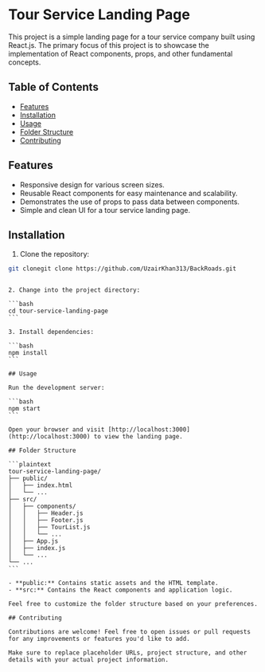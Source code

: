 # Tour Service Landing Page

This project is a simple landing page for a tour service company built using React.js. The primary focus of this project is to showcase the implementation of React components, props, and other fundamental concepts.

## Table of Contents

- [Features](#features)
- [Installation](#installation)
- [Usage](#usage)
- [Folder Structure](#folder-structure)
- [Contributing](#contributing)

## Features

- Responsive design for various screen sizes.
- Reusable React components for easy maintenance and scalability.
- Demonstrates the use of props to pass data between components.
- Simple and clean UI for a tour service landing page.

## Installation

1. Clone the repository:

```bash
git clonegit clone https://github.com/UzairKhan313/BackRoads.git
```

````

2. Change into the project directory:

```bash
cd tour-service-landing-page
```

3. Install dependencies:

```bash
npm install
```

## Usage

Run the development server:

```bash
npm start
```

Open your browser and visit [http://localhost:3000](http://localhost:3000) to view the landing page.

## Folder Structure

```plaintext
tour-service-landing-page/
├── public/
│   ├── index.html
│   └── ...
├── src/
│   ├── components/
│   │   ├── Header.js
│   │   ├── Footer.js
│   │   ├── TourList.js
│   │   └── ...
│   ├── App.js
│   ├── index.js
│   └── ...
└── ...
```

- **public:** Contains static assets and the HTML template.
- **src:** Contains the React components and application logic.

Feel free to customize the folder structure based on your preferences.

## Contributing

Contributions are welcome! Feel free to open issues or pull requests for any improvements or features you'd like to add.

Make sure to replace placeholder URLs, project structure, and other details with your actual project information.
````
